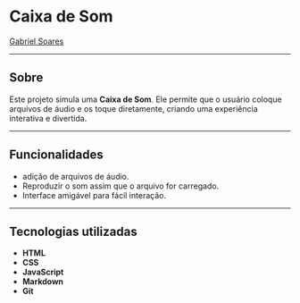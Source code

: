 # Caixa de Som

[Gabriel Soares](https://www.linkedin.com/in/gabriel-soares-3098782b0/)



---

## Sobre
Este projeto simula uma **Caixa de Som**.  Ele permite que o usuário coloque arquivos de áudio e os toque diretamente, criando uma experiência interativa e divertida.

---

## Funcionalidades
- adição de arquivos de áudio.
- Reproduzir o som assim que o arquivo for carregado.
- Interface amigável para fácil interação.

---

## Tecnologias utilizadas
- **HTML**
- **CSS**
- **JavaScript**
- **Markdown**
- **Git**
